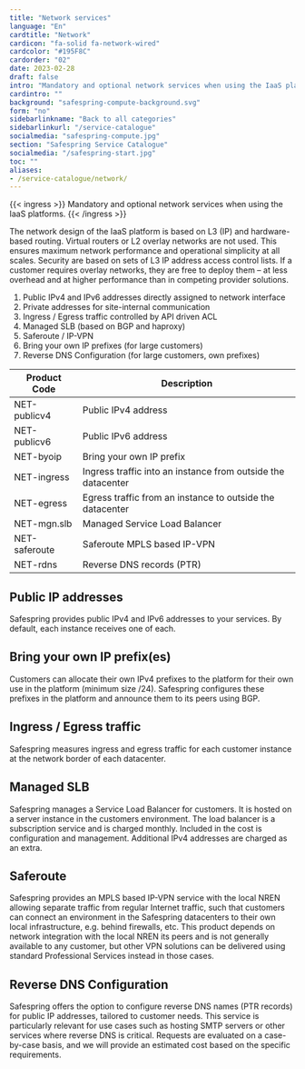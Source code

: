 ```yaml
---
title: "Network services"
language: "En"
cardtitle: "Network"
cardicon: "fa-solid fa-network-wired"
cardcolor: "#195F8C"
cardorder: "02"
date: 2023-02-28
draft: false
intro: "Mandatory and optional network services when using the IaaS platforms."
cardintro: ""
background: "safespring-compute-background.svg"
form: "no"
sidebarlinkname: "Back to all categories"
sidebarlinkurl: "/service-catalogue"
socialmedia: "safespring-compute.jpg"
section: "Safespring Service Catalogue"
socialmedia: "/safespring-start.jpg"
toc: ""
aliases:
- /service-catalogue/network/
---
```



{{< ingress >}}
Mandatory and optional network services when using the IaaS platforms.
{{< /ingress >}}

The network design of the IaaS platform is based on L3 (IP) and hardware-based routing. Virtual routers or L2 overlay networks are not used. This ensures maximum network performance and operational simplicity at all scales. Security are based on sets of L3 IP address access control lists. If a customer requires overlay networks, they are free to deploy them – at less overhead and at higher performance than in competing provider solutions.

1. Public IPv4 and IPv6 addresses directly assigned to network interface
1. Private addresses for site-internal communication
1. Ingress / Egress traffic controlled by API driven ACL
1. Managed SLB (based on BGP and haproxy)
1. Saferoute / IP-VPN
1. Bring your own IP prefixes (for large customers)
1. Reverse DNS Configuration (for large customers, own prefixes)

<table class="width100">
  <thead>
    <tr>
      <th>Product Code</th>
      <th>Description</th>
    </tr>
  </thead>
  <tbody>
    <tr>
      <td>NET-publicv4</td>
      <td>Public IPv4 address</td>
    </tr>
    <tr>
      <td>NET-publicv6</td>
      <td>Public IPv6 address</td>
    </tr>
    <tr>
      <td>NET-byoip</td>
      <td>Bring your own IP prefix</td>
    </tr>
    <tr>
      <td>NET-ingress</td>
      <td>Ingress traffic into an instance from outside the datacenter</td>
    </tr>
    <tr>
      <td>NET-egress</td>
      <td>Egress traffic from an instance to outside the datacenter</td>
    </tr>
    <tr>
      <td>NET-mgn.slb</td>
      <td>Managed Service Load Balancer</td>
    </tr>
    <tr>
      <td>NET-saferoute</td>
      <td>Saferoute MPLS based IP-VPN</td>
    </tr>
    <tr>
      <td>NET-rdns</td>
      <td>Reverse DNS records (PTR)</td>
    </tr>
  </tbody>
</table>



## Public IP addresses
Safespring provides public IPv4 and IPv6 addresses to your services. By default, each instance receives one of each.

## Bring your own IP prefix(es)
Customers can allocate their own IPv4 prefixes to the platform for their own use in the platform (minimum size /24). Safespring configures these prefixes in the platform and announce them to its peers using BGP.

## Ingress / Egress traffic
Safespring measures ingress and egress traffic for each customer instance at the network border of each datacenter.

## Managed SLB
Safespring manages a Service Load Balancer for customers. It is hosted on a server instance in the customers environment. The load balancer is a subscription service and is charged monthly. Included in the cost is configuration and management. Additional IPv4 addresses are charged as an extra.

## Saferoute
Safespring provides an MPLS based IP-VPN service with the local NREN allowing separate traffic from regular Internet traffic, such that customers can connect an environment in the Safespring datacenters to their own local infrastructure, e.g. behind firewalls, etc. This product depends on network integration with the local NREN its peers and is not generally available to any customer, but other VPN solutions can be delivered using standard Professional Services instead in those cases.

## Reverse DNS Configuration
Safespring offers the option to configure reverse DNS names (PTR records) for public IP addresses, tailored to customer needs. This service is particularly relevant for use cases such as hosting SMTP servers or other services where reverse DNS is critical. Requests are evaluated on a case-by-case basis, and we will provide an estimated cost based on the specific requirements.

